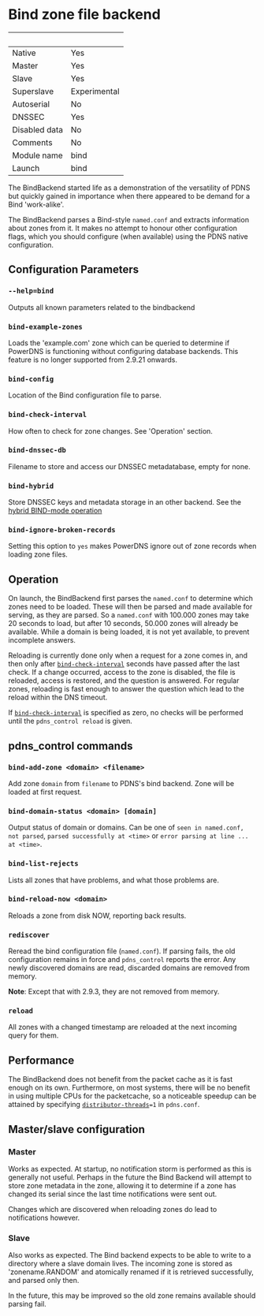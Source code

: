 # Bind zone file backend

|&nbsp;|&nbsp;|
|:--|:--|
|Native|Yes|
|Master|Yes|
|Slave|Yes|
|Superslave|Experimental|
|Autoserial|No|
|DNSSEC|Yes|
|Disabled data|No|
|Comments|No|
|Module name|bind|
|Launch|bind|

The BindBackend started life as a demonstration of the versatility of PDNS but quickly gained in importance when there appeared to be demand for a Bind 'work-alike'.

The BindBackend parses a Bind-style `named.conf` and extracts information about zones from it. It makes no attempt to honour other configuration flags, which you should configure (when available) using the PDNS native configuration.

## Configuration Parameters
### `--help=bind`
Outputs all known parameters related to the bindbackend

### `bind-example-zones`
Loads the 'example.com' zone which can be queried to determine if PowerDNS is functioning without configuring database backends. This feature is no longer supported from 2.9.21 onwards.

### `bind-config`
Location of the Bind configuration file to parse.

### `bind-check-interval`
How often to check for zone changes. See 'Operation' section.

### `bind-dnssec-db`
Filename to store and access our DNSSEC metadatabase, empty for none.

### `bind-hybrid`
Store DNSSEC keys and metadata storage in an other backend. See the
[hybrid BIND-mode operation](dnssec.md#powerdnssec-hybrid-bind-mode-operation)

### `bind-ignore-broken-records`
Setting this option to `yes` makes PowerDNS ignore out of zone records when
loading zone files.

## Operation
On launch, the BindBackend first parses the `named.conf` to determine which zones need to be loaded. These will then be parsed and made available for serving, as they are parsed. So a `named.conf` with 100.000 zones may take 20 seconds to load, but after 10 seconds, 50.000 zones will already be available. While a domain is being loaded, it is not yet available, to prevent incomplete answers.

Reloading is currently done only when a request for a zone comes in, and then only after [`bind-check-interval`](#bind-check-interval) seconds have passed after the last check. If a change occurred, access to the zone is disabled, the file is reloaded, access is restored, and the question is answered. For regular zones, reloading is fast enough to answer the question which lead to the reload within the DNS timeout.

If [`bind-check-interval`](#bind-check-interval) is specified as zero, no checks will be performed until the `pdns_control reload` is given.

## pdns\_control commands
### `bind-add-zone <domain> <filename>`
Add zone `domain` from `filename` to PDNS's bind backend. Zone will be loaded at first request.

### `bind-domain-status <domain> [domain]`
Output status of domain or domains. Can be one of `seen in named.conf, not parsed`, `parsed successfully at <time>` or `error parsing at line ... at <time>`.

### `bind-list-rejects`
Lists all zones that have problems, and what those problems are.

### `bind-reload-now <domain>`
Reloads a zone from disk NOW, reporting back results.

### `rediscover`
Reread the bind configuration file (`named.conf`). If parsing fails, the old configuration remains in force and `pdns_control` reports the error. Any newly discovered domains are read, discarded domains are removed from memory.

**Note**: Except that with 2.9.3, they are not removed from memory.

### `reload`
All zones with a changed timestamp are reloaded at the next incoming query for them.

## Performance
The BindBackend does not benefit from the packet cache as it is fast enough on its own. Furthermore, on most systems, there will be no benefit in using multiple CPUs for the packetcache, so a noticeable speedup can be attained by specifying [`distributor-threads`](settings.md#distributor-threads)`=1` in `pdns.conf`.

## Master/slave configuration

### Master
Works as expected. At startup, no notification storm is performed as this is generally not useful. Perhaps in the future the Bind Backend will attempt to store zone metadata in the zone, allowing it to determine if a zone has changed its serial since the last time notifications were sent out.

Changes which are discovered when reloading zones do lead to notifications however.

### Slave
Also works as expected. The Bind backend expects to be able to write to a directory where a slave domain lives. The incoming zone is stored as 'zonename.RANDOM' and atomically renamed if it is retrieved successfully, and parsed only then.

In the future, this may be improved so the old zone remains available should parsing fail.
